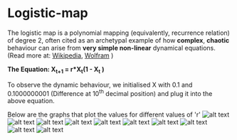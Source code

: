 # Logistic-map


The logistic map is a polynomial mapping (equivalently, recurrence relation) of degree 2, often cited as an archetypal example of how **complex**, **chaotic** behaviour can arise from **very simple non-linear** dynamical equations. (Read more at: 
[Wikipedia](https://en.wikipedia.org/wiki/Logistic_map),
[Wolfram](http://mathworld.wolfram.com/LogisticMap.html) )

 **The Equation: X<sub>t+1</sub> = r*X<sub>t</sub>(1 - X<sub>t</sub> )**

To observe the dynamic behaviour, we initialised X with 0.1 and 0.1000000001 (Difference at 10<sup>th</sup> decimal position) and plug it into the above equation.

Below are the graphs that plot the values for different values of 'r'
![alt text](https://github.com/yashchandak/Logistic-map/blob/master/images/r1.png "Logo Title Text 1")
![alt text](https://github.com/yashchandak/Logistic-map/blob/master/images/r2.png "Logo Title Text 1")
![alt text](https://github.com/yashchandak/Logistic-map/blob/master/images/r2.5.png "Logo Title Text 1")
![alt text](https://github.com/yashchandak/Logistic-map/blob/master/images/r3.png "Logo Title Text 1")
![alt text](https://github.com/yashchandak/Logistic-map/blob/master/images/r3.25.png "Logo Title Text 1")
![alt text](https://github.com/yashchandak/Logistic-map/blob/master/images/r3.5.png "Logo Title Text 1")
![alt text](https://github.com/yashchandak/Logistic-map/blob/master/images/r3.6.png "Logo Title Text 1")
![alt text](https://github.com/yashchandak/Logistic-map/blob/master/images/r3.75.png "Logo Title Text 1")
![alt text](https://github.com/yashchandak/Logistic-map/blob/master/images/r3.9.png "Logo Title Text 1")
![alt text](https://github.com/yashchandak/Logistic-map/blob/master/images/r4.png "Logo Title Text 1")
